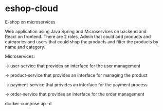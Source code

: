 # eshop-cloud
E-shop on microservices

Web application using Java Spring and Microservices on backend and React on frontend. There are 2 roles, Admin that could add products and categories and users that could shop the products and filter the products by name and category.

Microservices:

-> user-service that provides an interface for the user management

-> product-service that provides an interface for managing the product 

-> payment-service that provides an interface for the payment process

-> order-service that provides an interface for the order management

docker-compose up -d
